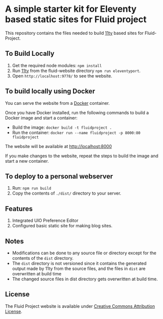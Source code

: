 # A simple starter kit for Eleventy based static sites for Fluid project

This repository contains the files needed to build [11ty](http://11ty.dev/) based sites for Fluid-Project.

## To Build Locally

1. Get the required node modules: `npm install`
2. Run [11ty](http://11ty.dev) from the fluid-website directory `npm run eleventyport`.
3. Open `http://localhost:9778/` to see the website.

## To build locally using Docker

You can serve the website from a [Docker](https://docs.docker.com/get-docker) container.

Once you have Docker installed, run the following commands to build a Docker image and start a container:

* Build the image: `docker build -t fluidproject .`
* Run the container: `docker run --name fluidproject -p 8000:80 fluidproject`

The website will be available at [http://localhost:8000](http://localhost:8000)

If you make changes to the website, repeat the steps to build the image and start a new container.

## To deploy to a personal webserver

1. Run: `npm run build`
2. Copy the contents of `./dist/` directory to your server.

## Features

1. Integrated UIO Preference Editor
2. Configured basic static site for making blog sites.

## Notes

-  Modifications can be done to any source file or directory except for the contents of the `dist` directory.
-  The `dist` directory is not versioned since it contains the generated output made by 11ty from the source files, and the files in `dist` are overwritten at build time
-  The changed source files in dist directory gets overwritten at build time.

## License

The Fluid Project website is available under [Creative Commons Attribution License](http://creativecommons.org/licenses/by/4.0/).
